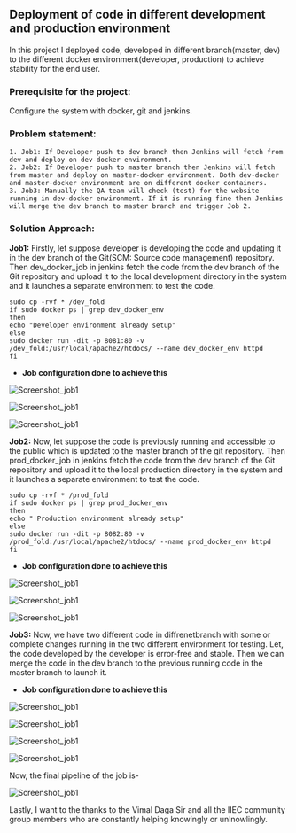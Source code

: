 ## Deployment of code in different development and production environment
In this project I deployed code, developed in different branch(master, dev) to the different docker environment(developer, production) to achieve stability for the end user.

### Prerequisite for the project:

Configure the system with docker, git and jenkins.

### Problem statement:
```
1. Job1: If Developer push to dev branch then Jenkins will fetch from dev and deploy on dev-docker environment.
2. Job2: If Developer push to master branch then Jenkins will fetch from master and deploy on master-docker environment. Both dev-docker and master-docker environment are on different docker containers.
3. Job3: Manually the QA team will check (test) for the website running in dev-docker environment. If it is running fine then Jenkins will merge the dev branch to master branch and trigger Job 2.
```
### Solution Approach:

**Job1:** Firstly, let suppose developer is developing the code and updating it in the dev branch of the Git(SCM: Source code management) repository. Then dev_docker_job in jenkins fetch the code from the dev branch of the Git repository and upload it to the local development directory in the system and it launches a separate environment to test the code.
```
sudo cp -rvf * /dev_fold
if sudo docker ps | grep dev_docker_env
then
echo "Developer environment already setup"
else
sudo docker run -dit -p 8081:80 -v /dev_fold:/usr/local/apache2/htdocs/ --name dev_docker_env httpd
fi
```
- **Job configuration done to achieve this**

![Screenshot_job1](Images/job1_dev.png)

![Screenshot_job1](Images/job1_code.png)

![Screenshot_job1](Images/job1_output.png)

**Job2:** Now, let suppose the code is previously running and accessible to the public which is updated to the master branch of the git repository. Then prod_docker_job in jenkins fetch the code from the dev branch of the Git repository and upload it to the local production directory in the system and it launches a separate environment to test the code.
```
sudo cp -rvf * /prod_fold
if sudo docker ps | grep prod_docker_env
then
echo " Production environment already setup"
else
sudo docker run -dit -p 8082:80 -v /prod_fold:/usr/local/apache2/htdocs/ --name prod_docker_env httpd
fi
```
- **Job configuration done to achieve this**

![Screenshot_job1](Images/job2_prod.png)

![Screenshot_job1](Images/job2_code.png)

![Screenshot_job1](Images/job2_output.png)

**Job3:** Now, we have two different code in diffrenetbranch with some or complete changes running in the two different environment for testing. Let, the code developed by the developer is error-free and stable. Then we can merge the code in the dev branch to the previous running code in the master branch to launch it.

- **Job configuration done to achieve this**

![Screenshot_job1](Images/job3_1.png)

![Screenshot_job1](Images/job3_2.png)

![Screenshot_job1](Images/job3_3.png)

![Screenshot_job1](Images/job3_output.png)

Now, the final pipeline of the job is-

![Screenshot_job1](Images/Pipeline.png)

Lastly, I want to the thanks to the Vimal Daga Sir and all the IIEC community group members who are constantly helping knowingly or unlnowlingly.
